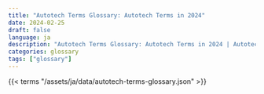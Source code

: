 ```yaml
---
title: "Autotech Terms Glossary: Autotech Terms in 2024"  
date: 2024-02-25
draft: false
language: ja
description: "Autotech Terms Glossary: Autotech Terms in 2024 | Autotech Terms Glossary"
categories: glossary
tags: ["glossary"]
---
```


{{< terms "/assets/ja/data/autotech-terms-glossary.json" >}}